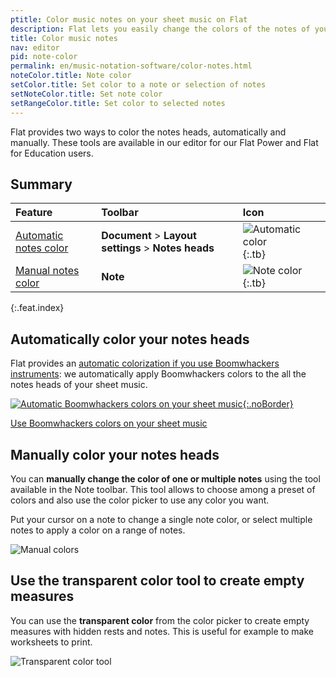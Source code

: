 ```yaml
---
ptitle: Color music notes on your sheet music on Flat
description: Flat lets you easily change the colors of the notes of your sheet music. It provides automatic rules as well as manual color settings that can quickly be used from our "Note" toolbar.
title: Color music notes
nav: editor
pid: note-color
permalink: en/music-notation-software/color-notes.html
noteColor.title: Note color
setColor.title: Set color to a note or selection of notes
setNoteColor.title: Set note color
setRangeColor.title: Set color to selected notes
---
```


Flat provides two ways to color the notes heads, automatically and manually. These tools are available in our editor for our Flat Power and Flat for Education users.

## Summary

| Feature | Toolbar | Icon |
|:--------|:--------|:-----|
| [Automatic notes color](#automatically-color-your-notes-heads) | **Document** > **Layout settings** > **Notes heads** | ![Automatic color](https://prod.flat-cdn.com/img/icons/editorActions/layout.svg){:.tb} |
| [Manual notes color](#manually-color-your-notes-heads) | **Note** | ![Note color](https://prod.flat-cdn.com/img/icons/editorActions/noteColor.svg){:.tb} |
{:.feat.index}

## Automatically color your notes heads

Flat provides an [automatic colorization if you use Boomwhackers instruments](/help/en/music-notation-software/boomwhackers-color-sheet-music.html): we automatically apply Boomwhackers colors to the all the notes heads of your sheet music.

[![Automatic Boomwhackers colors on your sheet music](https://prod.flat-cdn.com/img/icons/scoreEditor/notesheadsScaleBoomwhackers.svg){:.noBorder}](/help/en/music-notation-software/boomwhacker-color-sheet-music.html)

<div class="btn-cta-wrapper"><a href="/help/en/music-notation-software/boomwhackers-color-sheet-music.html" class="btn-cta-site">Use Boomwhackers colors on your sheet music</a></div>

## Manually color your notes heads

You can **manually change the color of one or multiple notes** using the tool available in the Note toolbar. This tool allows to choose among a preset of colors and also use the color picker to use any color you want.

Put your cursor on a note to change a single note color, or select multiple notes to apply a color on a range of notes.

![Manual colors](/help/assets/img/editor/manual-color.gif)

## Use the transparent color tool to create empty measures

You can use the **transparent color** from the color picker to create empty measures with hidden rests and notes. This is useful for example to make worksheets to print.

![Transparent color tool](/help/assets/img/editor/transparent-color.gif)
